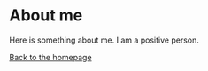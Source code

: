 <h1>About me</h1>

Here is something about me. I am a positive person.

[Back to the homepage](index.md)
